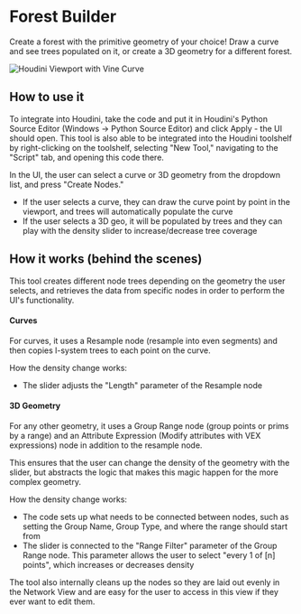 # Forest Builder

Create a forest with the primitive geometry of your choice! Draw a curve and see trees populated on it, or create a 3D geometry for a different forest. 

  ![Houdini Viewport with Vine Curve](https://github.com/xipaja/python-advanced-tool/blob/main/tool_screenshots/forest_builder.PNG)



## How to use it

To integrate into Houdini, take the code and put it in Houdini's Python Source Editor (Windows -> Python Source Editor) and click Apply - the UI should open.
This tool is also able to be integrated into the Houdini toolshelf by right-clicking on the toolshelf, selecting "New Tool," navigating to the "Script" tab, and opening this code there.

<p>In the UI, the user can select a curve or 3D geometry from the dropdown list, and press "Create Nodes."</p>
<ul>
  <li> If the user selects a curve, they can draw the curve point by point in the viewport, and trees will automatically populate the curve
  <li> If the user selects a 3D geo, it will be populated by trees and they can play with the density slider to increase/decrease tree coverage
</ul>



## How it works (behind the scenes)

This tool creates different node trees depending on the geometry the user selects, and retrieves the data from specific nodes in order to perform the UI's functionality.

#### Curves
For curves, it uses a Resample node (resample into even segments) and then copies l-system trees to each point on the curve.
 
<p>How the density change works:
    <ul>
      <li>The slider adjusts the "Length" parameter of the Resample node</li>
    </ul>
</p>

#### 3D Geometry
For any other geometry, it uses a Group Range node (group points or prims by a range) and an Attribute Expression (Modify attributes with VEX expressions) node in addition to the resample node. 
  <p>This ensures that the user can change the density of the geometry with the slider, but abstracts the logic that makes this magic happen for the more complex geometry.</p>
  
  <p>How the density change works:
  <ul>
    <li> The code sets up what needs to be connected between nodes, such as setting the Group Name, Group Type, and where the range should start from </li>
    <li> The slider is connected to the "Range Filter" parameter of the Group Range node. This parameter allows the user to select "every 1 of [n] points", which increases or decreases density </li> 
  </ul>
  </p>
The tool also internally cleans up the nodes so they are laid out evenly in the Network View and are easy for the user to access in this view if they ever want to edit them.


